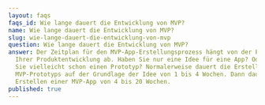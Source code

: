 ```yaml
---
layout: faqs
faqs_id: Wie lange dauert die Entwicklung von MVP?
name: Wie lange dauert die Entwicklung von MVP?
slug: wie-lange-dauert-die-entwicklung-von-mvp
question: Wie lange dauert die Entwicklung von MVP?
answer: Der Zeitplan für den MVP-App-Erstellungsprozess hängt von der Phase
  Ihrer Produktentwicklung ab. Haben Sie nur eine Idee für eine App? Oder haben
  Sie vielleicht schon einen Prototyp? Normalerweise dauert die Erstellung des
  MVP-Prototyps auf der Grundlage der Idee von 1 bis 4 Wochen. Dann dauert das
  Erstellen einer MVP-App von 4 bis 20 Wochen.
published: true
---
```

